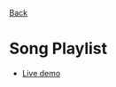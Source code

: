 [Back](https://github.com/seanedw1/Portfolio/tree/master/Angular)

# Song Playlist

* [Live demo](https://seanedw1.github.io/Portfolio/Angular/Playlist/index.html)
